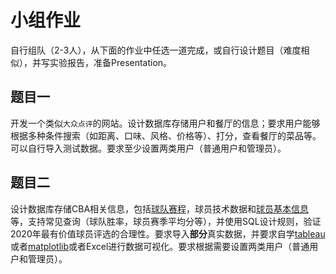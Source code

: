 # 小组作业

自行组队（2-3人），从下面的作业中任选一道完成，或自行设计题目（难度相似），并写实验报告，准备Presentation。

## 题目一
开发一个类似`大众点评`的网站。设计数据库存储用户和餐厅的信息；要求用户能够根据多种条件搜索（如距离、口味、风格、价格等）、打分，查看餐厅的菜品等。可以自行导入测试数据。要求至少设置两类用户（普通用户和管理员）。

## 题目二
设计数据库存储CBA相关信息，包括[球队赛程](http://cba.sports.sina.com.cn/cba/schedule/all/)，球员技术数据和[球员基本信息](http://cbadata.sports.sohu.com/teams/team_players/Te007)等，支持常见查询（球队胜率，球员赛季平均分等），并使用SQL设计规则，验证2020年最有价值球员评选的合理性。要求导入**部分**真实数据，并要求自学[tableau](https://www.tableau.com/academic/students)或者[matplotlib](https://matplotlib.org/stable/tutorials/introductory/pyplot.html)或者Excel进行数据可视化。要求根据需要设置两类用户（普通用户和管理员）。